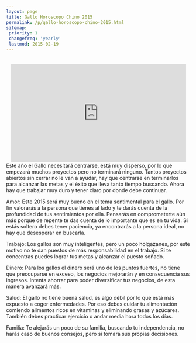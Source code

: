 ```yaml
---
layout: page
title: Gallo Horoscopo Chino 2015
permalink: /p/gallo-horoscopo-chino-2015.html
sitemap:
 priority: 1
 changefreq: 'yearly'
 lastmod: 2015-02-19
---
```

<div style="text-align: center;">
<br />
<iframe allowfullscreen="" frameborder="0" height="270" src="https://www.youtube.com/embed/KEDEEECOtWs?list=PLFxNV3JuSndVrbUhZ4aVQW3bkF8i_5Q7a" width="480"></iframe>
</div>
Este año el Gallo necesitará centrarse, está muy disperso, por lo que empezará muchos proyectos pero no terminará ninguno. Tantos proyectos abiertos sin cerrar no le van a ayudar, hay que centrarse en terminarlos para alcanzar las metas y el éxito que lleva tanto tiempo buscando.
Ahora hay que trabajar muy duro y tener claro por donde debe continuar.

Amor:
Este 2015 será muy bueno en el tema sentimental para el gallo. Por fin valorarás a la persona que tienes al lado y te darás cuenta de la profundidad de tus sentimientos por ella. Pensarás en comprometerte aún más porque de repente te das cuenta de lo importante que es en tu vida.
Si estás soltero debes tener paciencia, ya encontrarás a la persona ideal, no hay que desesperar en buscarla.

Trabajo:
Los gallos son muy inteligentes, pero un poco holgazanes, por este motivo no te dan puestos de más responsabilidad en el trabajo. Si te concentras puedes lograr tus metas y alcanzar el puesto soñado.

Dinero:
Para los gallos el dinero será uno de los puntos fuertes, no tiene que preocuparse en exceso, los negocios mejorarán y en consecuencia sus ingresos. Intenta ahorrar para poder diversificar tus negocios, de esta manera avanzará más.

Salud:
El gallo no tiene buena salud, es algo débil por lo que está más expuesto a coger enfermedades. Por eso debes cuidar tu alimentación comiendo alimentos ricos en vitaminas y eliminando grasas y azúcares. También debes practicar ejercicio o andar media hora todos los días.

Familia:
Te alejarás un poco de su familia, buscando tu independencia, no harás caso de buenos consejos, pero sí tomará sus propias decisiones.